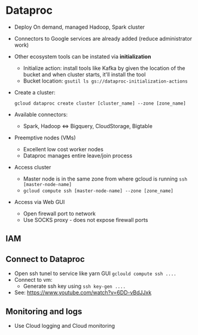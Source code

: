 # Dataproc

- Deploy On demand, managed Hadoop, Spark cluster
- Connectors to Google services are already added (reduce administrator work)
- Other ecosystem tools can be instated via **initialization**
  - Initialize action: install tools like Kafka by given the location of the bucket and when cluster starts, it'll install the tool
  - Bucket location: ```gsutil ls gs://dataproc-initialization-actions```
- Create a cluster:

  ```gcloud dataproc create cluster [cluster_name] --zone [zone_name]```

- Available connectors:
  - Spark, Hadoop <=> Bigquery, CloudStorage, Bigtable
- Preemptive nodes (VMs)
  - Excellent low cost worker nodes
  - Dataproc manages entire leave/join process
- Access cluster
  - Master node is in the same zone from where gcloud is running ```ssh [master-node-name]```
  - ```gcloud compute ssh [master-node-name] --zone [zone_name]```
- Access via Web GUI
  - Open firewall port to network
  - Use SOCKS proxy - does not expose firewall ports

## IAM

## Connect to Dataproc
- Open ssh tunel to service like yarn GUI ```gclould compute ssh ....```
- Connect to vm:
  - Generate ssh key using ```ssh key-gen ....```
- See: https://www.youtube.com/watch?v=6DD-vBdJJxk

## Monitoring and logs

- Use Cloud logging and Cloud monitoring